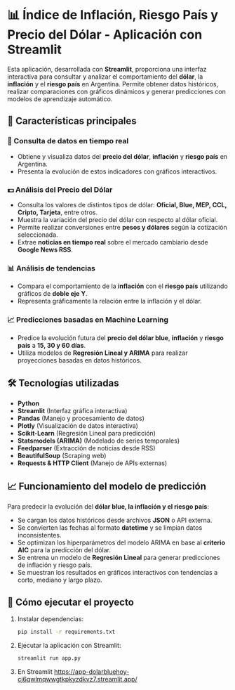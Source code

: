 # 📊 Índice de Inflación, Riesgo País y Precio del Dólar - Aplicación con Streamlit

Esta aplicación, desarrollada con **Streamlit**, proporciona una interfaz interactiva para consultar y analizar el comportamiento del **dólar**, la **inflación** y el **riesgo país** en Argentina. Permite obtener datos históricos, realizar comparaciones con gráficos dinámicos y generar predicciones con modelos de aprendizaje automático.

## 📌 Características principales

### 🔹 Consulta de datos en tiempo real
- Obtiene y visualiza datos del **precio del dólar**, **inflación** y **riesgo país** en Argentina.
- Presenta la evolución de estos indicadores con gráficos interactivos.

### 💵 Análisis del Precio del Dólar
- Consulta los valores de distintos tipos de dólar: **Oficial, Blue, MEP, CCL, Cripto, Tarjeta**, entre otros.
- Muestra la variación del precio del dólar con respecto al dólar oficial.
- Permite realizar conversiones entre **pesos y dólares** según la cotización seleccionada.
- Extrae **noticias en tiempo real** sobre el mercado cambiario desde **Google News RSS**.

### 📊 Análisis de tendencias
- Compara el comportamiento de la **inflación** con el **riesgo país** utilizando gráficos de **doble eje Y**.
- Representa gráficamente la relación entre la inflación y el dólar.

### 📈 Predicciones basadas en Machine Learning
- Predice la evolución futura del **precio del dólar blue**, **inflación** y **riesgo país** a **15, 30 y 60 días**.
- Utiliza modelos de **Regresión Lineal y ARIMA** para realizar proyecciones basadas en datos históricos.

## 🛠️ Tecnologías utilizadas

- **Python**
- **Streamlit** (Interfaz gráfica interactiva)
- **Pandas** (Manejo y procesamiento de datos)
- **Plotly** (Visualización de datos interactiva)
- **Scikit-Learn** (Regresión Lineal para predicción)
- **Statsmodels (ARIMA)** (Modelado de series temporales)
- **Feedparser** (Extracción de noticias desde RSS)
- **BeautifulSoup** (Scraping web)
- **Requests & HTTP Client** (Manejo de APIs externas)

## 📈 Funcionamiento del modelo de predicción

Para predecir la evolución del **dólar blue, la inflación y el riesgo país**:
- Se cargan los datos históricos desde archivos **JSON** o API externa.
- Se convierten las fechas al formato **datetime** y se limpian datos inconsistentes.
- Se optimizan los hiperparámetros del modelo ARIMA en base al **criterio AIC** para la predicción del dólar.
- Se entrena un modelo de **Regresión Lineal** para generar predicciones de inflación y riesgo país.
- Se muestran los resultados en gráficos interactivos con tendencias a corto, mediano y largo plazo.

## 🚀 Cómo ejecutar el proyecto

1. Instalar dependencias:
   ```bash
   pip install -r requirements.txt
   ```
2. Ejecutar la aplicación con Streamlit:
   ```bash
   streamlit run app.py
3. En Streamlit https://app-dolarbluehoy-cj6qwlmqwwgtkpkyzdkvz7.streamlit.app/ 
